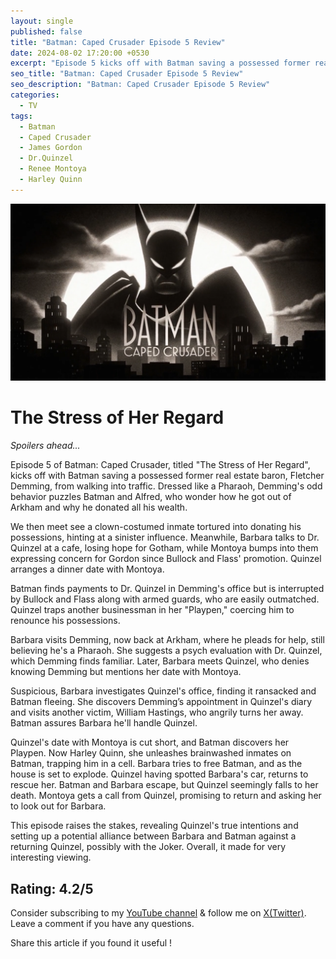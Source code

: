 ```yaml
---
layout: single
published: false
title: "Batman: Caped Crusader Episode 5 Review"
date: 2024-08-02 17:20:00 +0530
excerpt: "Episode 5 kicks off with Batman saving a possessed former real estate baron, Fletcher Demming, from walking into traffic."
seo_title: "Batman: Caped Crusader Episode 5 Review"
seo_description: "Batman: Caped Crusader Episode 5 Review"
categories:
  - TV
tags:
  - Batman
  - Caped Crusader
  - James Gordon
  - Dr.Quinzel
  - Renee Montoya
  - Harley Quinn
---
```


![image](/assets/images/batman-caped-crusader/batman-cc.png)

# The Stress of Her Regard

*Spoilers ahead...*  

Episode 5 of Batman: Caped Crusader, titled "The Stress of Her Regard",  kicks off with Batman saving a possessed former real estate baron, Fletcher Demming, from walking into traffic. Dressed like a Pharaoh, Demming's odd behavior puzzles Batman and Alfred, who wonder how he got out of Arkham and why he donated all his wealth.

We then meet see a clown-costumed inmate tortured into donating his possessions, hinting at a sinister influence. Meanwhile, Barbara talks to Dr. Quinzel at a cafe, losing hope for Gotham, while Montoya bumps into them expressing concern for Gordon since Bullock and Flass' promotion. Quinzel arranges a dinner date with Montoya.

Batman finds payments to Dr. Quinzel in Demming's office but is interrupted by Bullock and Flass along with armed guards, who are easily outmatched. Quinzel traps another businessman in her "Playpen," coercing him to renounce his possessions.

Barbara visits Demming, now back at Arkham, where he pleads for help, still believing he's a Pharaoh. She suggests a psych evaluation with Dr. Quinzel, which Demming finds familiar. Later, Barbara meets Quinzel, who denies knowing Demming but mentions her date with Montoya.

Suspicious, Barbara investigates Quinzel's office, finding it ransacked and Batman fleeing. She discovers Demming’s appointment in Quinzel's diary and visits another victim, William Hastings, who angrily turns her away. Batman assures Barbara he'll handle Quinzel.

Quinzel's date with Montoya is cut short, and Batman discovers her Playpen. Now Harley Quinn, she unleashes brainwashed inmates on Batman, trapping him in a cell. Barbara tries to free Batman, and as the house is set to explode. Quinzel having spotted Barbara's car, returns to rescue her. Batman and Barbara escape, but Quinzel seemingly falls to her death. Montoya gets a call from Quinzel, promising to return and asking her to look out for Barbara.

This episode raises the stakes, revealing Quinzel's true intentions and setting up a potential alliance between Barbara and Batman against a returning Quinzel, possibly with the Joker. Overall, it made for very interesting viewing.

Rating: 4.2/5
---
Consider subscribing to my [YouTube channel](https://www.youtube.com/@swiftodyssey?sub_confirmation=1) & follow me on [X(Twitter)](https://twitter.com/swift_odyssey). Leave a comment if you have any questions. 

Share this article if you found it useful !
